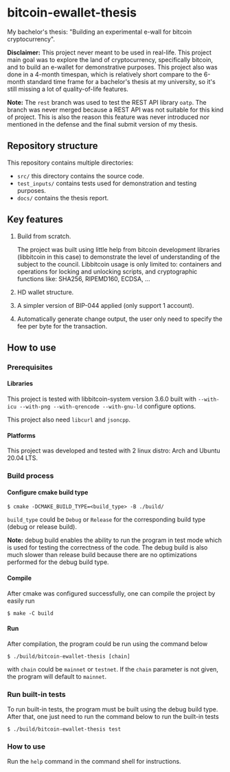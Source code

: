 # bitcoin-ewallet-thesis

My bachelor's thesis: "Building an experimental e-wall for bitcoin cryptocurrency".

**Disclaimer:** This project never meant to be used in real-life. This project main goal was to explore the
land of cryptocurrency, specifically bitcoin, and to build an e-wallet for demonstrative purposes. This
project also was done in a 4-month timespan, which is relatively short compare to the 6-month standard time
frame for a bachelor's thesis at my university, so it's still missing a lot of quality-of-life features.

**Note:** The `rest` branch was used to test the REST API library `oatp`. The branch was never merged because
a REST API was not suitable for this kind of project. This is also the reason this feature was never
introduced nor mentioned in the defense and the final submit version of my thesis.

## Repository structure

This repository contains multiple directories:

- `src/` this directory contains the source code.
- `test_inputs/` contains tests used for demonstration and testing purposes.
- `docs/` contains the thesis report.

## Key features

1. Build from scratch.
   
    The project was built using little help from bitcoin development libraries (libbitcoin in this case) to
    demonstrate the level of understanding of the subject to the council.
    Libbitcoin usage is only limited to: containers and operations for locking and unlocking scripts, and
    cryptographic functions like: SHA256, RIPEMD160, ECDSA, ...

2. HD wallet structure.
3. A simpler version of BIP-044 applied (only support 1 account).
4. Automatically generate change output, the user only need to specify the fee per byte for the transaction.

## How to use

### Prerequisites

#### Libraries

This project is tested with libbitcoin-system version 3.6.0 built with
`--with-icu --with-png --with-qrencode --with-gnu-ld` configure options.

This project also need `libcurl` and `jsoncpp`.

#### Platforms

This project was developed and tested with 2 linux distro: Arch and Ubuntu 20.04 LTS.

### Build process

#### Configure cmake build type

```shell
$ cmake -DCMAKE_BUILD_TYPE=<build_type> -B ./build/
```

`build_type` could be `Debug` or `Release` for the corresponding build type (debug or release build).

**Note:** debug build enables the ability to run the program in test mode which is used for testing the
correctness of the code. The debug build is also much slower than release build because there are no
optimizations performed for the debug build type.

#### Compile

After cmake was configured successfully, one can compile the project by easily run

```shell
$ make -C build
```

#### Run

After compilation, the program could be run using the command below

```shell
$ ./build/bitcoin-ewallet-thesis [chain]
```

with `chain` could be `mainnet` or `testnet`. If the `chain` parameter is not given, the program will
default to `mainnet`.

### Run built-in tests

To run built-in tests, the program must be built using the debug build type. After that, one just need to run
the command below to run the built-in tests

```shell
$ ./build/bitcoin-ewallet-thesis test
```

### How to use

Run the `help` command in the command shell for instructions. 
